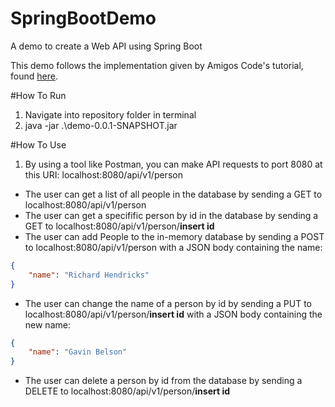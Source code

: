 # SpringBootDemo
 A demo to create a Web API using Spring Boot

This demo follows the implementation given by Amigos Code's tutorial, found [here](https://www.youtube.com/watch?v=vtPkZShrvXQ).

#How To Run
1. Navigate into repository folder in terminal
2. java -jar .\demo-0.0.1-SNAPSHOT.jar

#How To Use
1. By using a tool like Postman, you can make API requests to port 8080 at this URI: localhost:8080/api/v1/person
- The user can get a list of all people in the database by sending a GET to localhost:8080/api/v1/person
- The user can get a specifific person by id in the database by sending a GET to localhost:8080/api/v1/person/**insert id**
- The user can add People to the in-memory database by sending a POST to localhost:8080/api/v1/person with a JSON body containing the name:
```json
{
	"name": "Richard Hendricks"
}
```
- The user can change the name of a person by id by sending a PUT to localhost:8080/api/v1/person/**insert id** with a JSON body containing the new name:
```json
{
	"name": "Gavin Belson"
}
```
- The user can delete a person by id from the database by sending a DELETE to localhost:8080/api/v1/person/**insert id**